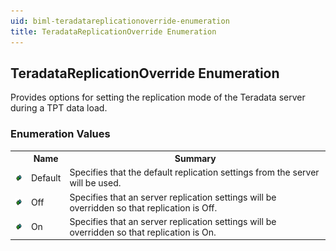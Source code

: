 ```yaml
---
uid: biml-teradatareplicationoverride-enumeration
title: TeradataReplicationOverride Enumeration
---
```


## TeradataReplicationOverride Enumeration

<div class="LanguageSummary"><div class ="SummaryItem">Provides options for setting the replication mode of the Teradata server during a TPT data load.</div></div>
<div class="EnumValueGroup">

### Enumeration Values

<table id="EnumValue" class="MemberList"><tbody><tr><th class="MemberTypeIconColumnHeader">&nbsp;</th><th class="MemberNameColumnHeader">Name</th><th class="MemberSummaryColumnHeader">Summary</th></tr><tr class="cd0"><td align="center" class="MemberTypeIcon"><img src="enumValue.png"></img></td><td class="MemberName">Default</td><td class="MemberSummary"><div class ="SummaryItem">Specifies that the default replication settings from the server will be used.</div></td></tr><tr class="cd1"><td align="center" class="MemberTypeIcon"><img src="enumValue.png"></img></td><td class="MemberName">Off</td><td class="MemberSummary"><div class ="SummaryItem">Specifies that an server replication settings will be overridden so that replication is Off.</div></td></tr><tr class="cd0"><td align="center" class="MemberTypeIcon"><img src="enumValue.png"></img></td><td class="MemberName">On</td><td class="MemberSummary"><div class ="SummaryItem">Specifies that an server replication settings will be overridden so that replication is On.</div></td></tr></tbody></table>
</div>